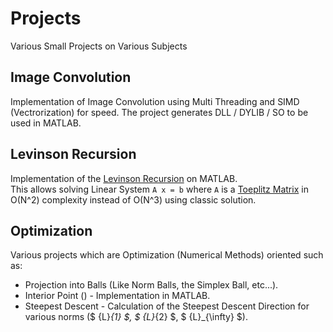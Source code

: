 # Projects
Various Small Projects on Various Subjects

## Image Convolution
Implementation of Image Convolution using Multi Threading and SIMD (Vectrorization) for speed.
The project generates DLL / DYLIB / SO to be used in MATLAB.

## Levinson Recursion
Implementation of the [Levinson Recursion](https://en.wikipedia.org/wiki/Levinson_recursion) on MATLAB.  
This allows solving Linear System `A x = b` where `A` is a [Toeplitz Matrix](https://en.wikipedia.org/wiki/Toeplitz_matrix) in O(N^2) complexity instead of O(N^3) using classic solution.

## Optimization
Various projects which are Optimization (Numerical Methods) oriented such as:

 * Projection into Balls (Like Norm Balls, the Simplex Ball, etc...).
 * Interior Point () - Implementation in MATLAB.
 * Steepest Descent - Calculation of the Steepest Descent Direction for various norms ($ {L}_{1} $, $ {L}_{2} $, $ {L}_{\infty} $).
